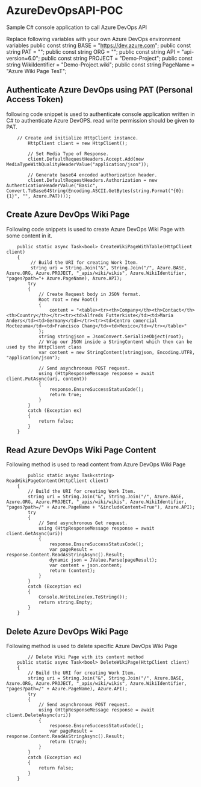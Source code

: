 # AzureDevOpsAPI-POC
Sample C# console application to call Azure DevOps API

Replace following variables with your own Azure DevOps environment variables
            public const string BASE = "https://dev.azure.com";
            public const string PAT = "";
            public const string ORG = "";
            public const string API = "api-version=6.0";
            public const string PROJECT = "Demo-Project";
            public const string WikiIdentifier = "Demo-Project.wiki";
            public const string PageName = "Azure Wiki Page TesT";
            
## Authenticate Azure DevOps using PAT (Personal Access Token)
following code snippet is used to authenticate console application written in C# to authenticate Azure DevOPS. read write permission should be given to PAT.

        // Create and initialize HttpClient instance.
            HttpClient client = new HttpClient();

            // Set Media Type of Response.
            client.DefaultRequestHeaders.Accept.Add(new MediaTypeWithQualityHeaderValue("application/json"));

            // Generate base64 encoded authorization header.
            client.DefaultRequestHeaders.Authorization = new AuthenticationHeaderValue("Basic", Convert.ToBase64String(Encoding.ASCII.GetBytes(string.Format("{0}:{1}", "", Azure.PAT))));

## Create  Azure DevOps Wiki Page
Following code snippets is used to create Azure DevOps Wiki Page with some content in it.

        public static async Task<bool> CreateWikiPageWithTable(HttpClient client)
        {
             // Build the URI for creating Work Item.
             string uri = String.Join("&", String.Join("/", Azure.BASE, Azure.ORG, Azure.PROJECT, "_apis/wiki/wikis", Azure.WikiIdentifier, "pages?path="+ Azure.PageName), Azure.API);
            try
            {
                // Create Request body in JSON format.
                Root root = new Root()
                {
                    content = "<table><tr><th>Company</th><th>Contact</th><th>Country</th></tr><tr><td>Alfreds Futterkiste</td><td>Maria Anders</td><td>Germany</td></tr><tr><td>Centro comercial Moctezuma</td><td>Francisco Chang</td><td>Mexico</td></tr></table>"
                };
                string stringjson = JsonConvert.SerializeObject(root);
                // Wrap our JSON inside a StringContent which then can be used by the HttpClient class
                var content = new StringContent(stringjson, Encoding.UTF8, "application/json");

                // Send asynchronous POST request.
                using (HttpResponseMessage response = await client.PutAsync(uri, content))
                {
                    response.EnsureSuccessStatusCode();
                    return true;
                }
            }
            catch (Exception ex)
            {
                return false;
            }
        }
        
 ## Read Azure DevOps Wiki Page Content
 Following method is used to read content from Azure DevOps Wiki Page
 
            public static async Task<string> ReadWikiPageContent(HttpClient client)
        {
            // Build the URI for creating Work Item.
            string uri = String.Join("&", String.Join("/", Azure.BASE, Azure.ORG, Azure.PROJECT, "_apis/wiki/wikis", Azure.WikiIdentifier, "pages?path=/" + Azure.PageName + "&includeContent=True"), Azure.API);
            try
            {
                // Send asynchronous Get request.
                using (HttpResponseMessage response = await client.GetAsync(uri))
                {
                    response.EnsureSuccessStatusCode();
                    var pageResult = response.Content.ReadAsStringAsync().Result;
                    dynamic json = JValue.Parse(pageResult);
                    var content = json.content;
                    return (content);
                }
            }
            catch (Exception ex)
            {
                Console.WriteLine(ex.ToString());
                return string.Empty;
            }
        }
        
 ## Delete Azure DevOps Wiki Page
 Following method is used to delete specific Azure DevOps Wiki Page
 
            // Delete Wiki Page with its content method
        public static async Task<bool> DeleteWikiPage(HttpClient client)
        {
            // Build the URI for creating Work Item.
            string uri = String.Join("&", String.Join("/", Azure.BASE, Azure.ORG, Azure.PROJECT, "_apis/wiki/wikis", Azure.WikiIdentifier, "pages?path=/" + Azure.PageName), Azure.API);
            try
            {
                // Send asynchronous POST request.
                using (HttpResponseMessage response = await client.DeleteAsync(uri))
                {
                    response.EnsureSuccessStatusCode();
                    var pageResult = response.Content.ReadAsStringAsync().Result;
                    return (true);
                }
            }
            catch (Exception ex)
            {
                return false;
            }
        }
           
